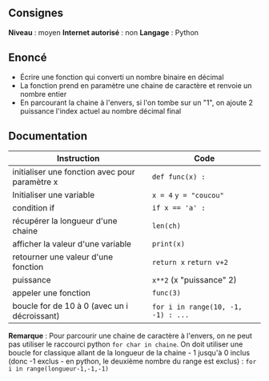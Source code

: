 ## Consignes

**Niveau** : moyen
**Internet autorisé** : non
**Langage** : Python

## Enoncé

- Écrire une fonction qui converti un nombre binaire en décimal
- La fonction prend en paramètre une chaine de caractère et renvoie un nombre entier
- En parcourant la chaine à l'envers, si l'on tombe sur un "1", on ajoute 2 puissance l'index actuel au nombre décimal final


## Documentation
| Instruction                                    | Code                               |
| ---------------------------------------------- | ---------------------------------- |
| initialiser une fonction avec pour paramètre x | `def func(x) :`                    |
| Initialiser une variable                       | `x = 4` `y = "coucou"`             |
| condition if                                   | `if x == 'a' :`<br>                |
| récupérer la longueur d'une chaine             | `len(ch)`                          |
| afficher la valeur d'une variable              | `print(x)`                         |
| retourner une valeur d'une fonction            | `return x` `return v+2`            |
| puissance                                      | `x**2` (x "puissance" 2)           |
| appeler une fonction                           | `func(3)`                          |
| boucle for de 10 à 0 (avec un i décroissant)   | `for i in range(10, -1, -1) : ...` |

**Remarque** : Pour parcourir une chaine de caractère à l'envers, on ne peut pas utiliser le raccourci python `for char in chaine`. On doit utiliser une boucle for classique allant de la longueur de la chaine - 1 jusqu'à 0 inclus (donc -1 exclus - en python, le deuxième nombre du range est exclus) : `for i in range(longueur-1,-1,-1)`